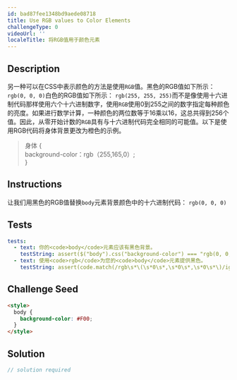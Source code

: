 ```yaml
---
id: bad87fee1348bd9aede08718
title: Use RGB values to Color Elements
challengeType: 0
videoUrl: ''
localeTitle: 将RGB值用于颜色元素
---
```


## Description
<section id="description">另一种可以在CSS中表示颜色的方法是使用<code>RGB</code>值。黑色的RGB值如下所示： <code>rgb(0, 0, 0)</code>白色的RGB值如下所示： <code>rgb(255, 255, 255)</code>而不是像使用十六进制代码那样使用六个十六进制数字，使用<code>RGB</code>使用0到255之间的数字指定每种颜色的亮度。如果进行数学计算，一种颜色的两位数等于16乘以16，这总共得到256个值。因此，从零开始计数的<code>RGB</code>具有与十六进制代码完全相同的可能值。以下是使用RGB代码将身体背景更改为橙色的示例。 <blockquote>身体 { <br> background-color：rgb（255,165,0）; <br> } </blockquote></section>

## Instructions
<section id="instructions">让我们用黑色的RGB值替换<code>body</code>元素背景颜色中的十六进制代码： <code>rgb(0, 0, 0)</code> </section>

## Tests
<section id='tests'>

```yml
tests:
  - text: 你的<code>body</code>元素应该有黑色背景。
    testString: assert($("body").css("background-color") === "rgb(0, 0, 0)", 'Your <code>body</code> element should have a black background.');
  - text: 使用<code>rgb</code>为您的<code>body</code>元素提供黑色。
    testString: assert(code.match(/rgb\s*\(\s*0\s*,\s*0\s*,\s*0\s*\)/ig), 'Use <code>rgb</code> to give your <code>body</code> element a color of black.');

```

</section>

## Challenge Seed
<section id='challengeSeed'>

<div id='html-seed'>

```html
<style>
  body {
    background-color: #F00;
  }
</style>

```

</div>



</section>

## Solution
<section id='solution'>

```js
// solution required
```
</section>
